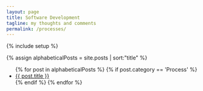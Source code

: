 ```yaml
---
layout: page
title: Software Development
tagline: my thoughts and comments
permalink: /processes/
---
```

{% include setup %}

{% assign alphabeticalPosts = site.posts | sort:"title" %}

<ul>
  {% for post in alphabeticalPosts  %}
    {% if post.category == 'Process' %}
    <li><a href="{{ BASE_PATH }}{{ post.url }}">{{ post.title }}</a></li>
    {% endif %}
  {% endfor %}
</ul>
